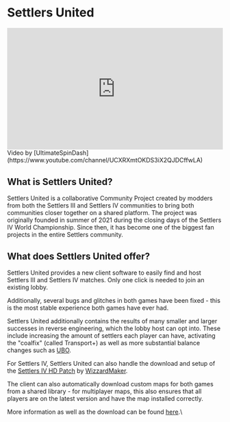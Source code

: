 # Settlers United

<iframe style="width: 100%;aspect-ratio:16/9;" src="https://www.youtube.com/embed/zj1RJqZbHw0" frameborder="0" allowfullscreen></iframe>
<figcaption markdown>
Video by [UltimateSpinDash](https://www.youtube.com/channel/UCXRXmtOKDS3iX2QJDCffwLA)

</figcaption>
            

## What is Settlers United?

Settlers United is a collaborative Community Project created by modders from both the Settlers III and Settlers IV communities to bring both communities closer together on a shared platform. The project was originally founded in summer of 2021 during the closing days of the Settlers IV World Championship. Since then, it has become one of the biggest fan projects in the entire Settlers community.

## What does Settlers United offer?

Settlers United provides a new client software to easily find and host Settlers III and Settlers IV matches. Only one click is needed to join an existing lobby.

Additionally, several bugs and glitches in both games have been fixed - this is the most stable experience both games have ever had.

Settlers United additionally contains the results of many smaller and larger successes in reverse engineering, which the lobby host can opt into. These include increasing the amount of settlers each player can have, activating the "coalfix" (called Transport+) as well as more substantial balance changes such as [UBO](ultimate-balance-overhaul-ubo.md).

For Settlers IV, Settlers United can also handle the download and setup of the [Settlers IV HD Patch](https://settlers4-hd.com/) by [WizzardMaker](https://github.com/WizzardMaker).

The client can also automatically download custom maps for both games from a shared library - for multiplayer maps, this also ensures that all players are on the latest version and have the map installed correctly.

More information as well as the download can be found [here](https://settlers-united.com/de/).\
